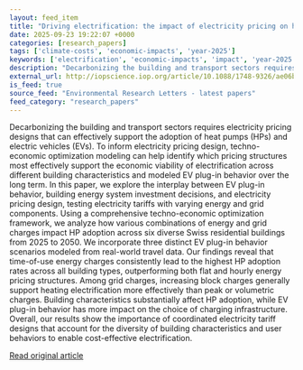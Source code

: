 ```yaml
---
layout: feed_item
title: "Driving electrification: the impact of electricity pricing on heat pump adoption, electric vehicle charging, and building energy technologies"
date: 2025-09-23 19:22:07 +0000
categories: [research_papers]
tags: ['climate-costs', 'economic-impacts', 'year-2025']
keywords: ['electrification', 'economic-impacts', 'impact', 'year-2025', 'driving', 'climate-costs']
description: "Decarbonizing the building and transport sectors requires electricity pricing designs that can effectively support the adoption of heat pumps (HPs) and elect..."
external_url: http://iopscience.iop.org/article/10.1088/1748-9326/ae06b6
is_feed: true
source_feed: "Environmental Research Letters - latest papers"
feed_category: "research_papers"
---
```


Decarbonizing the building and transport sectors requires electricity pricing designs that can effectively support the adoption of heat pumps (HPs) and electric vehicles (EVs). To inform electricity pricing design, techno-economic optimization modeling can help identify which pricing structures most effectively support the economic viability of electrification across different building characteristics and modeled EV plug-in behavior over the long term. In this paper, we explore the interplay between EV plug-in behavior, building energy system investment decisions, and electricity pricing design, testing electricity tariffs with varying energy and grid components. Using a comprehensive techno-economic optimization framework, we analyze how various combinations of energy and grid charges impact HP adoption across six diverse Swiss residential buildings from 2025 to 2050. We incorporate three distinct EV plug-in behavior scenarios modeled from real-world travel data. Our findings reveal that time-of-use energy charges consistently lead to the highest HP adoption rates across all building types, outperforming both flat and hourly energy pricing structures. Among grid charges, increasing block charges generally support heating electrification more effectively than peak or volumetric charges. Building characteristics substantially affect HP adoption, while EV plug-in behavior has more impact on the choice of charging infrastructure. Overall, our results show the importance of coordinated electricity tariff designs that account for the diversity of building characteristics and user behaviors to enable cost-effective electrification.

[Read original article](http://iopscience.iop.org/article/10.1088/1748-9326/ae06b6)
